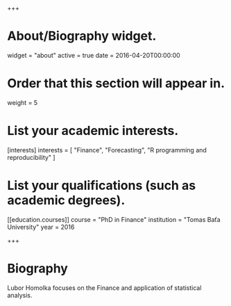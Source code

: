 +++
# About/Biography widget.
widget = "about"
active = true
date = 2016-04-20T00:00:00

# Order that this section will appear in.
weight = 5

# List your academic interests.
[interests]
  interests = [
    "Finance",
    "Forecasting",
    "R programming and reproducibility"
  ]

# List your qualifications (such as academic degrees).
[[education.courses]]
  course = "PhD in Finance"
  institution = "Tomas Baťa University"
  year = 2016


 
+++

# Biography

Lubor Homolka focuses on the Finance and application of statistical analysis.
